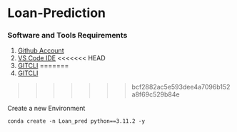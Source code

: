 # Loan-Prediction
### Software and Tools Requirements

1.  [Github Account](https://github.com)
2.  [VS Code IDE](https://code.visualstudio.com/)
<<<<<<< HEAD
4.  [GITCLI](https://git-scm.com/book/en/v2/Getting-Started-The-Command-Line)
=======
3.  [GITCLI](https://git-scm.com/book/en/v2/Getting-Started-The-Command-Line)
>>>>>>> bcf2882ac5e593dee4a7096b152a8f69c529b84e


Create a new Environment 

```
conda create -n Loan_pred python==3.11.2 -y
```


